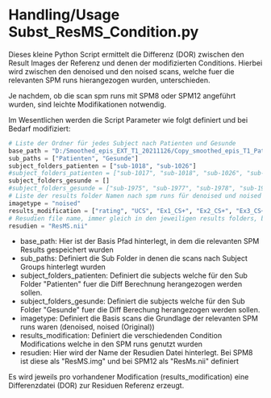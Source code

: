 # Handling/Usage Subst_ResMS_Condition.py

Dieses kleine Python Script ermittelt die Differenz (DOR) zwischen den Result Images der Referenz und denen der modifizierten Conditions.
Hierbei wird zwischen den denoised und den noised scans, welche fuer die relevanten SPM runs hierangezogen wurden, unterschieden.

Je nachdem, ob die scan spm runs mit SPM8 oder SPM12 angeführt wurden, sind leichte Modifikationen notwendig.

Im Wesentlichen werden die Script Parameter wie folgt definiert und bei Bedarf modifiziert:

````python
# Liste der Ordner für jedes Subject nach Patienten und Gesunde
base_path = "D:/Smoothed_epis_EXT_T1_20211126/Copy_smoothed_epis_T1_Patienten_Gesunde/sourcedata"
sub_paths = ["Patienten", "Gesunde"]
subject_folders_patienten = ["sub-1018", "sub-1026"]
#subject_folders_patienten = ["sub-1017", "sub-1018", "sub-1026", "sub-1072"]
subject_folders_gesunde = []
#subject_folders_gesunde = ["sub-1975", "sub-1977", "sub-1978", "sub-1979"]
# Liste der results folder Namen nach spm runs für denoised und noised unterschiedlich definiert
imagetype = "noised"
results_modification = ["rating", "UCS", "Ex1_CS+", "Ex2_CS+", "Ex3_CS+", "Ex1_CS-", "Ex2_CS-", "Ex3_CS-"]
# Resudien file name, immer gleich in den jeweiligen results folders, bei SPM8 ResMS.img
resudien = "ResMS.nii"
````
- base_path: Hier ist der Basis Pfad hinterlegt, in dem die relevanten SPM Results gespeichert wurden
- sub_paths: Definiert die Sub Folder in denen die scans nach Subject Groups hinterlegt wurden
- subject_folders_patienten: Definiert die subjects welche für den Sub Folder "Patienten" fuer die Diff Berechnung herangezogen werden sollen.
- subject_folders_gesunde: Definiert die subjects welche für den Sub Folder "Gesunde" fuer die Diff Berechung herangezogen werden sollen.
- imagetype: Definiert die Basis scans die Grundlage der relevanten SPM runs waren (denoised, noised (Original))
- results_modification: Definiert die verschiedenden Condition Modifications welche in den SPM runs genutzt wurden
- resudien: Hier wird der Name der Resudien Datei hinterlegt. Bei SPM8 ist diese als "ResMS.img" und bei SPM12 als "ResMs.nii" definiert

Es wird jeweils pro vorhandener Modification (results_modification) eine Differenzdatei (DOR) zur Residuen Referenz erzeugt.